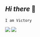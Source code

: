 ## *Hi there* 👋
```
I am Victory
```

<p align:"center">

<img width :48px src="https://github-readme-stats.vercel.app/api?username=Vicksbabe58&show_icons=true&theme=radical"   />

<img width :40px src="https://github-readme-stats.vercel.app/api/top-langs/?username=vicksbabe58&layout=compact&https://github.com/vicksbabe58/github-readme-stats"  />


</p>



<!--
**Vicksbabe58/Vicksbabe58** is a ✨ _special_ ✨ repository because its `README.md` (this file) appears on your GitHub profile.

Here are some ideas to get you started:

- 🔭 I’m currently working on ...
- 🌱 I’m currently learning ...
- 👯 I’m looking to collaborate on ...
- 🤔 I’m looking for help with ...
- 💬 Ask me about ...
- 📫 How to reach me: ...
- 😄 Pronouns: ...
- ⚡ Fun fact: ...
-->

